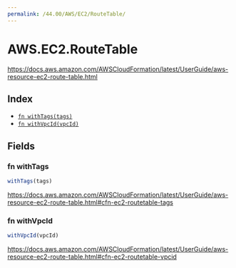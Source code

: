 ```yaml
---
permalink: /44.00/AWS/EC2/RouteTable/
---
```


# AWS.EC2.RouteTable

https://docs.aws.amazon.com/AWSCloudFormation/latest/UserGuide/aws-resource-ec2-route-table.html

## Index

* [`fn withTags(tags)`](#fn-withtags)
* [`fn withVpcId(vpcId)`](#fn-withvpcid)

## Fields

### fn withTags

```ts
withTags(tags)
```

https://docs.aws.amazon.com/AWSCloudFormation/latest/UserGuide/aws-resource-ec2-route-table.html#cfn-ec2-routetable-tags

### fn withVpcId

```ts
withVpcId(vpcId)
```

https://docs.aws.amazon.com/AWSCloudFormation/latest/UserGuide/aws-resource-ec2-route-table.html#cfn-ec2-routetable-vpcid
